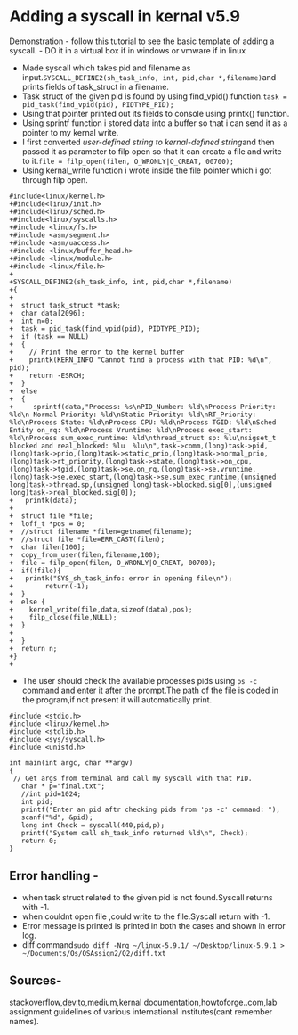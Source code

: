 # Adding a syscall in kernal v5.9
Demonstration
	- follow [this](https://dev.to/jasper/adding-a-system-call-to-the-linux-kernel-5-8-1-in-ubuntu-20-04-lts-2ga8) tutorial to see the basic template of adding a syscall.
	- DO it in a virtual box if in windows or vmware if in linux 
 - Made syscall which takes pid and filename as input.```SYSCALL_DEFINE2(sh_task_info, int, pid,char *,filename)```and prints fields of task_struct in a filename.
 - Task struct of the given pid is found by using find_vpid() function.```task = pid_task(find_vpid(pid), PIDTYPE_PID);```
 - Using that pointer printed out its fields to console using printk() function.
 - Using sprintf function i stored data into a buffer so that i can send it as a pointer to my kernal write.
 - I first converted *user-defined string to kernal-defined string*and then passed it as parameter to filp open so that it can create a file and write to it.```file = filp_open(filen, O_WRONLY|O_CREAT, 00700);```
 - Using kernal_write function i wrote inside the file pointer which i got through filp open.
  ```
 #include<linux/kernel.h>
+#include<linux/init.h>
+#include<linux/sched.h>
+#include<linux/syscalls.h>
+#include <linux/fs.h>
+#include <asm/segment.h>
+#include <asm/uaccess.h>
+#include <linux/buffer_head.h>
+#include <linux/module.h>
+#include <linux/file.h>
+
+SYSCALL_DEFINE2(sh_task_info, int, pid,char *,filename)
+{
+
+  struct task_struct *task;
+  char data[2096];
+  int n=0;
+  task = pid_task(find_vpid(pid), PIDTYPE_PID);
+  if (task == NULL)
+  {
+    // Print the error to the kernel buffer
+    printk(KERN_INFO "Cannot find a process with that PID: %d\n", pid);
+    return -ESRCH;
+  }
+  else
+  {
+     sprintf(data,"Process: %s\nPID_Number: %ld\nProcess Priority: %ld\n Normal Priority: %ld\nStatic Priority: %ld\nRT_Priority: %ld\nProcess State: %ld\nProcess CPU: %ld\nProcess TGID: %ld\nSched Entity on_rq: %ld\nProcess Vruntime: %ld\nProcess exec_start: %ld\nProcess sum_exec_runtime: %ld\nthread_struct sp: %lu\nsigset_t blocked and real_blocked: %lu  %lu\n",task->comm,(long)task->pid,(long)task->prio,(long)task->static_prio,(long)task->normal_prio,(long)task->rt_priority,(long)task->state,(long)task->on_cpu,(long)task->tgid,(long)task->se.on_rq,(long)task->se.vruntime,(long)task->se.exec_start,(long)task->se.sum_exec_runtime,(unsigned long)task->thread.sp,(unsigned long)task->blocked.sig[0],(unsigned long)task->real_blocked.sig[0]);
+	printk(data);
+
+  struct file *file;
+  loff_t *pos = 0;
+  //struct filename *filen=getname(filename);
+  //struct file *file=ERR_CAST(filen);
+  char filen[100];
+  copy_from_user(filen,filename,100);
+  file = filp_open(filen, O_WRONLY|O_CREAT, 00700);
+  if(!file){
+  	printk("SYS_sh_task_info: error in opening file\n");
+        return(-1);
+  }
+  else {
+    kernel_write(file,data,sizeof(data),pos);
+    filp_close(file,NULL);
+  }
+    
+  }
+  return n;
+}
+
```
 - The user should check the available processes pids using ```ps -c ```command and enter it after the prompt.The path of the file is coded in the program,if not present it will automatically print. 
 ```
 #include <stdio.h>
#include <linux/kernel.h>
#include <stdlib.h>
#include <sys/syscall.h>
#include <unistd.h>

int main(int argc, char **argv)
{
  // Get args from terminal and call my syscall with that PID.
	char * p="final.txt";
	//int pid=1024;
	int pid;
	printf("Enter an pid aftr checking pids from 'ps -c' command: ");
	scanf("%d", &pid);
	long int Check = syscall(440,pid,p);
	printf("System call sh_task_info returned %ld\n", Check);
	return 0;
}
 ```

## Error handling -
  - when task struct related to the given pid is not found.Syscall returns with -1.
  - when couldnt open file ,could write to the file.Syscall return with -1.
  - Error message is printed is printed in both the cases and shown in error log.
  - diff command```sudo diff -Nrq ~/linux-5.9.1/ ~/Desktop/linux-5.9.1 > ~/Documents/Os/OSAssign2/Q2/diff.txt ```
## Sources- 
stackoverflow,[dev.to](https://dev.to/jasper/adding-a-system-call-to-the-linux-kernel-5-8-1-in-ubuntu-20-04-lts-2ga8),medium,kernal documentation,howtoforge..com,lab assignment guidelines of various international institutes(cant remember names).

